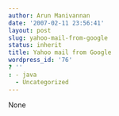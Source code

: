 ```yaml
---
author: Arun Manivannan
date: '2007-02-11 23:56:41'
layout: post
slug: yahoo-mail-from-google
status: inherit
title: Yahoo mail from Google
wordpress_id: '76'
? ''
: - java
  - Uncategorized
---
```


None

